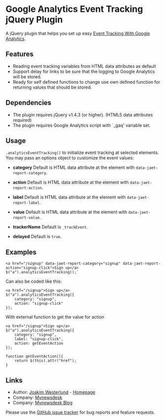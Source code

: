 Google Analytics Event Tracking jQuery Plugin
=========================

A jQuery plugin that helps you set up easy [Event Tracking With Google Analytics](http://code.google.com/apis/analytics/docs/tracking/eventTrackerGuide.html).

Features
--------

* Reading event tracking variables from HTML data attributes as default
* Support delay for links to be sure that the logging to Google Analytics will be stored.
* Ready for self defined functions to change use own defined function for returning values that should be stored.

Dependencies
------------

* The plugin requires jQuery v1.4.3 (or higher). (HTML5 data attributes required)
* The plugin requires Google Analytics script with `_gaq' variable set.

Usage
-----

`.analyticsEventTracking()` to initialize event tracking at selected elements.
You may pass an options object to customize the event values:

 - **category**
   Default is HTML data attribute at the element with `data-jaet-report-category`.

 - **action**
   Default is HTML data attribute at the element with `data-jaet-report-action`.

 - **label**
   Default is HTML data attribute at the element with `data-jaet-report-label`.

 - **value**
   Default is HTML data attribute at the element with `data-jaet-report-value`.

 - **trackerName**
   Default is `_trackEvent`.

 - **delayed**
   Default is `true`.

Examples
-----
    <a href="/signup" data-jaet-report-category="signup" data-jaet-report-action="signup-click">Sign up</a>
    $("a").analyticsEventTracking();`

Can also be coded like this:

    <a href="/signup">Sign up</a>
    $("a").analyticsEventTracking({
        category: "signup",
        action: "signup-click"
    });

With external function to get the value for action

    <a href="/signup">Sign up</a>
    $("a").analyticsEventTracking({
        category: "signup",
        label: "signup-click",
        action: getEventAction
    });

    function getEventAction(){
        return $(this).attr("href");
    }
Links
-----

* Author:  [Joakim Westerlund](http://github.com/jorkas) - [Homepage](http://joakim-westerlund.se)
* Company: [Mynewsdesk](http://www.mynewsdesk.com)
* Company: [Mynewsdesk Blog](http://devcorner.mynewsdesk.com)

Please use the [GitHub issue tracker](https://github.com/jorkas/jquery-analyticseventtracking-plugin/issues) for bug
reports and feature requests.
